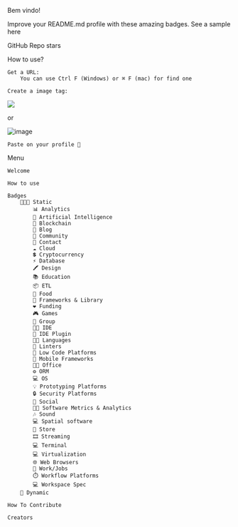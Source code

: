  Bem vindo! 
 
Improve your README.md profile with these amazing badges. See a sample here

   GitHub Repo stars   

How to use?

    Get a URL:
        You can use Ctrl F (Windows) or ⌘ F (mac) for find one

    Create a image tag:

<img src="{BadgeURLHere}" />

or

![image]({BadgeURLHere})

    Paste on your profile 🎉

Menu

    Welcome

    How to use

    Badges
        🧑🏼‍🏭 Static
            📊 Analytics
            🤖 Artificial Intelligence
            🔗 Blockchain
            📝 Blog
            👥 Community
            📱 Contact
            ☁ Cloud
            💲 Cryptocurrency
            ⚡ Database
            🖍 Design
            📚 Education
            📦 ETL
            🍔 Food
            🚀 Frameworks & Library
            ❤ Funding
            🎮 Games
            🤜 Group
            👩‍💻 IDE
            🔌 IDE Plugin
            👩‍💻 Languages
            🧐 Linters
            🎡 Low Code Platforms
            📱 Mobile Frameworks
            👨‍💻 Office
            ⚙️ ORM
            💻 OS
            💡 Prototyping Platforms
            🔒 Security Platforms
            👨 Social
            👩‍💻 Software Metrics & Analytics
            🎶 Sound
            💻 Spatial software
            🛒 Store
            🎞 Streaming
            💻 Terminal
            💻 Virtualization
            🌐 Web Browsers
            🥅 Work/Jobs
            ⏱️ Workflow Platforms
            💻 Workspace Spec
        🔁 Dynamic

    How To Contribute

    Creators
